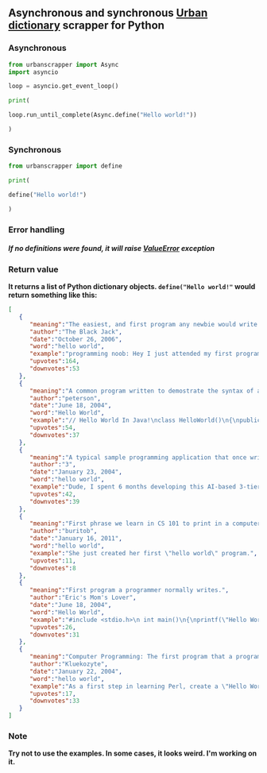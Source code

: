 ## Asynchronous and synchronous [Urban dictionary](https://www.urbandictionary.com/)  scrapper for Python
### Asynchronous

```python
from urbanscrapper import Async
import asyncio

loop = asyncio.get_event_loop()

print(

loop.run_until_complete(Async.define("Hello world!"))

)
```
### Synchronous
```python
from urbanscrapper import define

print(

define("Hello world!")

)
```
### Error handling 
#####  If no definitions were found, it will raise [ValueError](https://docs.python.org/3/library/exceptions.html#ValueError) exception
### Return value
**It returns a list of Python dictionary objects. `define("Hello world!"` would return something like this:**
```json
[
   {
      "meaning":"The easiest, and first program any newbie would write. Applies for any language. Also what you would see in the first chapter of most programming books. ",
      "author":"The Black Jack",
      "date":"October 26, 2006",
      "word":"hello world",
      "example":"programming noob: Hey I just attended my first programming lesson earlier! \n.NET Veteran: Oh? What can you do?\nprogramming noob: I could make a dialog box pop up which says \"Hello World!\" !!!\n.NET Veteran: lmao.. hey guys! look.. check out this \"hello world\" programmer\n Console.WriteLine(\"Hello World\")",
      "upvotes":164,
      "downvotes":53
   },
   {
      "meaning":"A common program written to demostrate the syntax of a programming language.",
      "author":"peterson",
      "date":"June 18, 2004",
      "word":"Hello World",
      "example":"// Hello World In Java!\nclass HelloWorld()\n{\npublic static void main(String  args)\n\t{\n\tSystem.out.println(\"Hello world\");\n\t}\n}",
      "upvotes":54,
      "downvotes":37
   },
   {
      "meaning":"A typical sample programming application that once written, demonstrates complete mastery of choice language, particularly in subclassing and, of course, database API's.",
      "author":"3",
      "date":"January 23, 2004",
      "word":"hello world",
      "example":"Dude, I spent 6 months developing this AI-based 3-tier search engine for this meeting, and Jon shows up with another great \"Hello World\" program and blows my ass away.  Again.",
      "upvotes":42,
      "downvotes":39
   },
   {
      "meaning":"First phrase we learn in CS 101 to print in a computer software program.",
      "author":"buritob",
      "date":"January 16, 2011",
      "word":"hello world",
      "example":"She just created her first \"hello world\" program.",
      "upvotes":11,
      "downvotes":8
   },
   {
      "meaning":"First program a programmer normally writes.",
      "author":"Eric's Mom's Lover",
      "date":"June 18, 2004",
      "word":"Hello World",
      "example":"#include <stdio.h>\n int main()\n{\nprintf(\"Hello World\\n\");\n return 0;\n}",
      "upvotes":26,
      "downvotes":31
   },
   {
      "meaning":"Computer Programming: The first program that a programmer writes in a language he is learning. Typically, the program simply opens a window that says \"Hello World.\" The simplicity of the program makes it ideal for use as a comparison between different programming languages.",
      "author":"Kluekozyte",
      "date":"January 22, 2004",
      "word":"hello world",
      "example":"As a first step in learning Perl, create a \"Hello World\" application.",
      "upvotes":17,
      "downvotes":33
   }
]
```
### Note
**Try not to use the examples. In some cases, it looks weird. I'm working on it.**
